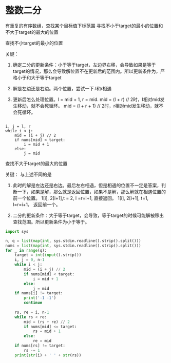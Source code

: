 # 整数二分

有重复的有序数组，查找某个目标值下标范围
寻找不小于target的最小的位置和不大于target的最大的位置

查找不小target的最小的位置

关键：

1. 确定二分的更新条件：小于等于target，左边界右移，会导致如果是等于target的情况，那么会导致解位置不在更新后的范围内。所以更新条件为，严格小于和大于等于target

2. 解是左边还是右边。两个位置，尝试一下.l和r相遇

3. 更新后怎么处理位置。l = mid + 1, r = mid.
    mid = (l + r) // 2时，l相对mid发生移动，就不会死循环。
    mid = (l + r + 1) // 2时，r相对mid发生移动，就不会死循环。

```ptyhon

i, j = l, r
while i < j:
    mid = (i + j) // 2
    if nums[mid] < target:
        i = mid + 1
    else:
        j = mid
```

查找不大于target的最大的位置

关键：
与上述不同的是
1. 此时的解是左边还是右边。最后左右相遇，但是相遇的位置不一定是答案，判断一下，如果是解，那么就是返回位置，如果不是解，那么解就在相遇位置的前一个位置。
1[i], 2[i+1],t = 2, l =r=i+1, 直接返回。
1[i], 2[i+1], t=1, l=r=i+1， 返回前一个。

2. 二分的更新条件：大于等于target，会导致，等于target的时候可能解被移出查找范围。所以更新条件为小于等于。

```python
import sys

n, q = list(map(int, sys.stdin.readline().strip().split()))
nums = list(map(int, sys.stdin.readline().strip().split()))
for _ in range(q):
    target = int(input().strip())
    i, j = 0, n-1
    while i < j:
        mid = (i + j) // 2
        if nums[mid] < target:
            i = mid + 1
        else:
            j = mid
    if nums[i] != target:
        print('-1 -1')
        continue
    
    rs, re = i, n-1
    while rs < re:
        mid = (rs + re) // 2
        if nums[mid] <= target:
            rs = mid + 1
        else:
            re = mid
    if nums[rs] != target:
        rs -= 1
    print(str(i) + ' ' + str(rs))
```
